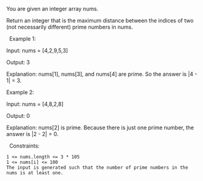 You are given an integer array nums.

Return an integer that is the maximum distance between the indices of two (not necessarily different) prime numbers in nums.

 
Example 1:


Input: nums = [4,2,9,5,3]

Output: 3

Explanation: nums[1], nums[3], and nums[4] are prime. So the answer is |4 - 1| = 3.


Example 2:


Input: nums = [4,8,2,8]

Output: 0

Explanation: nums[2] is prime. Because there is just one prime number, the answer is |2 - 2| = 0.


 
Constraints:


	1 <= nums.length <= 3 * 105
	1 <= nums[i] <= 100
	The input is generated such that the number of prime numbers in the nums is at least one.

